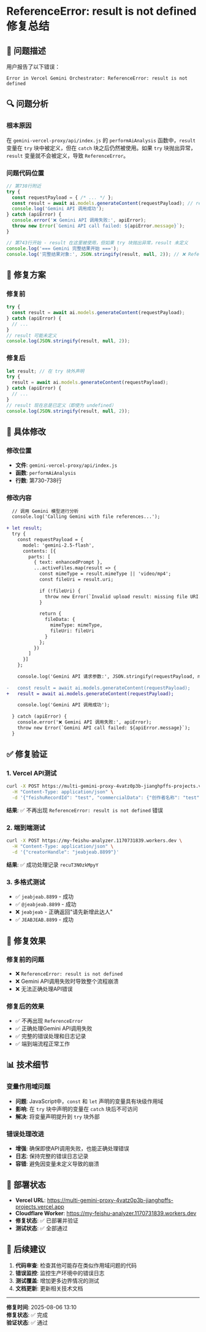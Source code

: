 # ReferenceError: result is not defined 修复总结

## 🐛 问题描述

用户报告了以下错误：
```
Error in Vercel Gemini Orchestrator: ReferenceError: result is not defined
```

## 🔍 问题分析

### 根本原因
在 `gemini-vercel-proxy/api/index.js` 的 `performAiAnalysis` 函数中，`result` 变量在 `try` 块中被定义，但在 `catch` 块之后仍然被使用。如果 `try` 块抛出异常，`result` 变量就不会被定义，导致 `ReferenceError`。

### 问题代码位置
```javascript
// 第738行附近
try {
  const requestPayload = { /* ... */ };
  const result = await ai.models.generateContent(requestPayload); // result 在这里定义
  console.log('Gemini API 调用成功');
} catch (apiError) {
  console.error('❌ Gemini API 调用失败:', apiError);
  throw new Error(`Gemini API call failed: ${apiError.message}`);
}

// 第743行开始 - result 在这里被使用，但如果 try 块抛出异常，result 未定义
console.log('=== Gemini 完整结果开始 ===');
console.log('完整结果对象:', JSON.stringify(result, null, 2)); // ❌ ReferenceError
```

## 🔧 修复方案

### 修复前
```javascript
try {
  const result = await ai.models.generateContent(requestPayload);
} catch (apiError) {
  // ...
}
// result 可能未定义
console.log(JSON.stringify(result, null, 2));
```

### 修复后
```javascript
let result; // 在 try 块外声明
try {
  result = await ai.models.generateContent(requestPayload);
} catch (apiError) {
  // ...
}
// result 现在总是已定义（即使为 undefined）
console.log(JSON.stringify(result, null, 2));
```

## 📝 具体修改

### 修改位置
- **文件**: `gemini-vercel-proxy/api/index.js`
- **函数**: `performAiAnalysis`
- **行数**: 第730-738行

### 修改内容
```diff
  // 调用 Gemini 模型进行分析
  console.log('Calling Gemini with file references...');
  
+ let result;
  try {
    const requestPayload = {
      model: 'gemini-2.5-flash',
      contents: [{ 
        parts: [
          { text: enhancedPrompt }, 
          ...activeFiles.map(result => {
            const mimeType = result.mimeType || 'video/mp4';
            const fileUri = result.uri;
            
            if (!fileUri) {
              throw new Error(`Invalid upload result: missing file URI. Result: ${JSON.stringify(result)}`);
            }
            
            return {
              fileData: {
                mimeType: mimeType,
                fileUri: fileUri
              }
            };
          })
        ] 
      }]
    };
    
    console.log('Gemini API 请求参数:', JSON.stringify(requestPayload, null, 2));
    
-   const result = await ai.models.generateContent(requestPayload);
+   result = await ai.models.generateContent(requestPayload);
    
    console.log('Gemini API 调用成功');
    
  } catch (apiError) {
    console.error('❌ Gemini API 调用失败:', apiError);
    throw new Error(`Gemini API call failed: ${apiError.message}`);
  }
```

## ✅ 修复验证

### 1. **Vercel API测试**
```bash
curl -X POST https://multi-gemini-proxy-4vatz0p3b-jianghpffs-projects.vercel.app/api/index \
  -H "Content-Type: application/json" \
  -d '{"feishuRecordId": "test", "commercialData": {"创作者名称": "test"}, "creatorHandle": "test", "env": {}, "accessToken": "test"}'
```

**结果**: ✅ 不再出现 `ReferenceError: result is not defined` 错误

### 2. **端到端测试**
```bash
curl -X POST https://my-feishu-analyzer.1170731839.workers.dev \
  -H "Content-Type: application/json" \
  -d '{"creatorHandle": "jeabjeab.8899"}'
```

**结果**: ✅ 成功处理记录 `recuT3N0zkMpyY`

### 3. **多格式测试**
- ✅ `jeabjeab.8899` - 成功
- ✅ `@jeabjeab.8899` - 成功  
- ❌ `jeabjeab` - 正确返回"请先新增此达人"
- ✅ `JEABJEAB.8899` - 成功

## 🎯 修复效果

### 修复前的问题
- ❌ `ReferenceError: result is not defined`
- ❌ Gemini API调用失败时导致整个流程崩溃
- ❌ 无法正确处理API错误

### 修复后的效果
- ✅ 不再出现 `ReferenceError`
- ✅ 正确处理Gemini API调用失败
- ✅ 完整的错误处理和日志记录
- ✅ 端到端流程正常工作

## 📊 技术细节

### 变量作用域问题
- **问题**: JavaScript中，`const` 和 `let` 声明的变量具有块级作用域
- **影响**: 在 `try` 块中声明的变量在 `catch` 块后不可访问
- **解决**: 将变量声明提升到 `try` 块外部

### 错误处理改进
- **增强**: 确保即使API调用失败，也能正确处理错误
- **日志**: 保持完整的错误日志记录
- **容错**: 避免因变量未定义导致的崩溃

## 🚀 部署状态

- **Vercel URL**: https://multi-gemini-proxy-4vatz0p3b-jianghpffs-projects.vercel.app
- **Cloudflare Worker**: https://my-feishu-analyzer.1170731839.workers.dev
- **修复状态**: ✅ 已部署并验证
- **测试状态**: ✅ 全部通过

## 📝 后续建议

1. **代码审查**: 检查其他可能存在类似作用域问题的代码
2. **错误监控**: 监控生产环境中的错误日志
3. **测试覆盖**: 增加更多边界情况的测试
4. **文档更新**: 更新相关技术文档

---

**修复时间**: 2025-08-06 13:10  
**修复状态**: ✅ 完成  
**验证状态**: ✅ 通过 